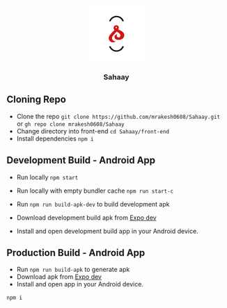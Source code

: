 <div id="top" align="center">
  <img src="front-end/assets/icon.png" alt="app-logo"/>
  <h3>Sahaay</h3>
</div>

## Cloning Repo
- Clone the repo `git clone https://github.com/mrakesh0608/Sahaay.git` or `gh repo clone mrakesh0608/Sahaay`
- Change directory into front-end `cd Sahaay/front-end`
- Install dependencies `npm i`

## Development Build - Android App
- Run locally ``` npm start ```
- Run locally with empty bundler cache `npm run start-c`

- Run `npm run build-apk-dev` to build development apk
- Download development build apk from [Expo dev](https://expo.dev/)
- Install and open development build app in your Android device.

## Production Build - Android App
- Run `npm run build-apk` to generate apk
- Download apk from [Expo dev](https://expo.dev/)
- Install and open app in your Android device.

```
npm i
```
